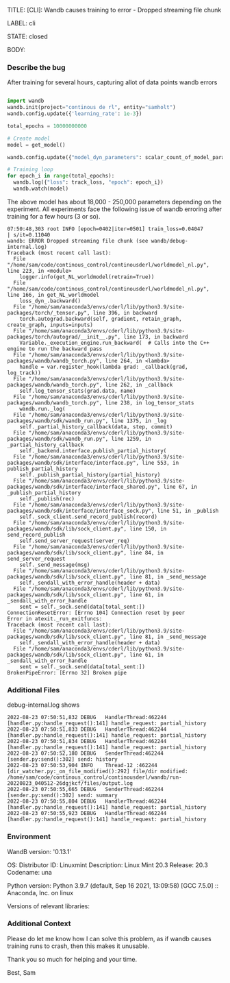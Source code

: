 TITLE:
[CLI]: Wandb causes training to error - Dropped streaming file chunk

LABEL:
cli

STATE:
closed

BODY:
### Describe the bug

<!--- Description of the issue below  -->

After training for several hours, capturing allot of data points wandb errors

<!--- A minimal code snippet between the quotes below  -->
```python

import wandb
wandb.init(project="continous de rl", entity="samholt")
wandb.config.update({'learning_rate': 1e-3})

total_epochs = 10000000000

# Create model
model = get_model()

wandb.config.update({"model_dyn_parameters": scalar_count_of_model_parameters})

# Training loop
for epoch_i in range(total_epochs):
  wandb.log({"loss": track_loss, "epoch": epoch_i})
  wandb.watch(model)

```

The above model has about 18,000 - 250,000 parameters depending on the experiment. All experiments face the following issue of wandb erroring after training for a few hours (3 or so).

<!--- A full traceback of the exception in the quotes below -->
```shell
07:50:48,303 root INFO [epoch=0402|iter=0501] train_loss=0.04047        | s/it=0.11040
wandb: ERROR Dropped streaming file chunk (see wandb/debug-internal.log)
Traceback (most recent call last):
  File "/home/sam/code/continous_control/continousderl/worldmodel_nl.py", line 223, in <module>
    logger.info(get_NL_worldmodel(retrain=True))
  File "/home/sam/code/continous_control/continousderl/worldmodel_nl.py", line 166, in get_NL_worldmodel
    loss_dyn_.backward()
  File "/home/sam/anaconda3/envs/cderl/lib/python3.9/site-packages/torch/_tensor.py", line 396, in backward
    torch.autograd.backward(self, gradient, retain_graph, create_graph, inputs=inputs)
  File "/home/sam/anaconda3/envs/cderl/lib/python3.9/site-packages/torch/autograd/__init__.py", line 173, in backward
    Variable._execution_engine.run_backward(  # Calls into the C++ engine to run the backward pass
  File "/home/sam/anaconda3/envs/cderl/lib/python3.9/site-packages/wandb/wandb_torch.py", line 264, in <lambda>
    handle = var.register_hook(lambda grad: _callback(grad, log_track))
  File "/home/sam/anaconda3/envs/cderl/lib/python3.9/site-packages/wandb/wandb_torch.py", line 262, in _callback
    self.log_tensor_stats(grad.data, name)
  File "/home/sam/anaconda3/envs/cderl/lib/python3.9/site-packages/wandb/wandb_torch.py", line 238, in log_tensor_stats
    wandb.run._log(
  File "/home/sam/anaconda3/envs/cderl/lib/python3.9/site-packages/wandb/sdk/wandb_run.py", line 1375, in _log
    self._partial_history_callback(data, step, commit)
  File "/home/sam/anaconda3/envs/cderl/lib/python3.9/site-packages/wandb/sdk/wandb_run.py", line 1259, in _partial_history_callback
    self._backend.interface.publish_partial_history(
  File "/home/sam/anaconda3/envs/cderl/lib/python3.9/site-packages/wandb/sdk/interface/interface.py", line 553, in publish_partial_history
    self._publish_partial_history(partial_history)
  File "/home/sam/anaconda3/envs/cderl/lib/python3.9/site-packages/wandb/sdk/interface/interface_shared.py", line 67, in _publish_partial_history
    self._publish(rec)
  File "/home/sam/anaconda3/envs/cderl/lib/python3.9/site-packages/wandb/sdk/interface/interface_sock.py", line 51, in _publish
    self._sock_client.send_record_publish(record)
  File "/home/sam/anaconda3/envs/cderl/lib/python3.9/site-packages/wandb/sdk/lib/sock_client.py", line 150, in send_record_publish
    self.send_server_request(server_req)
  File "/home/sam/anaconda3/envs/cderl/lib/python3.9/site-packages/wandb/sdk/lib/sock_client.py", line 84, in send_server_request
    self._send_message(msg)
  File "/home/sam/anaconda3/envs/cderl/lib/python3.9/site-packages/wandb/sdk/lib/sock_client.py", line 81, in _send_message
    self._sendall_with_error_handle(header + data)
  File "/home/sam/anaconda3/envs/cderl/lib/python3.9/site-packages/wandb/sdk/lib/sock_client.py", line 61, in _sendall_with_error_handle 
    sent = self._sock.send(data[total_sent:])
ConnectionResetError: [Errno 104] Connection reset by peer
Error in atexit._run_exitfuncs:
Traceback (most recent call last):
  File "/home/sam/anaconda3/envs/cderl/lib/python3.9/site-packages/wandb/sdk/lib/sock_client.py", line 81, in _send_message
    self._sendall_with_error_handle(header + data)
  File "/home/sam/anaconda3/envs/cderl/lib/python3.9/site-packages/wandb/sdk/lib/sock_client.py", line 61, in _sendall_with_error_handle 
    sent = self._sock.send(data[total_sent:])
BrokenPipeError: [Errno 32] Broken pipe
```


### Additional Files

debug-internal.log shows

```
2022-08-23 07:50:51,832 DEBUG   HandlerThread:462244 [handler.py:handle_request():141] handle_request: partial_history
2022-08-23 07:50:51,833 DEBUG   HandlerThread:462244 [handler.py:handle_request():141] handle_request: partial_history
2022-08-23 07:50:51,834 DEBUG   HandlerThread:462244 [handler.py:handle_request():141] handle_request: partial_history
2022-08-23 07:50:52,180 DEBUG   SenderThread:462244 [sender.py:send():302] send: history
2022-08-23 07:50:53,904 INFO    Thread-12 :462244 [dir_watcher.py:_on_file_modified():292] file/dir modified: /home/sam/code/continous_control/continousderl/wandb/run-20220823_040512-26dgjkcf/files/output.log
2022-08-23 07:50:55,665 DEBUG   SenderThread:462244 [sender.py:send():302] send: summary
2022-08-23 07:50:55,804 DEBUG   HandlerThread:462244 [handler.py:handle_request():141] handle_request: partial_history
2022-08-23 07:50:55,923 DEBUG   HandlerThread:462244 [handler.py:handle_request():141] handle_request: partial_history
```

### Environment

WandB version: '0.13.1'

OS: Distributor ID: Linuxmint
Description:    Linux Mint 20.3
Release:        20.3
Codename:       una

Python version: Python 3.9.7 (default, Sep 16 2021, 13:09:58)  [GCC 7.5.0] :: Anaconda, Inc. on linux

Versions of relevant libraries: 


### Additional Context

Please do let me know how I can solve this problem, as if wandb causes training runs to crash, then this makes it unusable.

Thank you so much for helping and your time.

Best,
Sam

